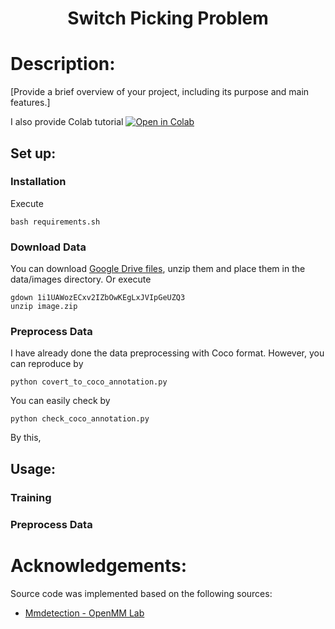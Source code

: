 <h1 align="center">
  Switch Picking Problem
</h1>

# Description:
[Provide a brief overview of your project, including its purpose and main features.]

I also provide Colab tutorial [![Open in Colab](https://colab.research.google.com/assets/colab-badge.svg)](https://colab.research.google.com/drive/13E2_Rf_l4epgM6soDWsfcKHJEh05rt2i?usp=sharing) 

## Set up:
### Installation
Execute
```
bash requirements.sh
```
### Download Data
You can download [Google Drive files](https://drive.google.com/file/d/1i1UAWozECxv2IZbOwKEgLxJVIpGeUZQ3), unzip them and place them in the data/images directory. Or execute
```
gdown 1i1UAWozECxv2IZbOwKEgLxJVIpGeUZQ3
unzip image.zip
```

### Preprocess Data
I have already done the data preprocessing with Coco format. However, you can reproduce by
```
python covert_to_coco_annotation.py
```
You can easily check by
```
python check_coco_annotation.py
```
By this,


## Usage:
### Training

### Preprocess Data

### 


# Acknowledgements:
Source code was implemented based on the following sources:
- [Mmdetection - OpenMM Lab](https://github.com/open-mmlab/mmdetection)
